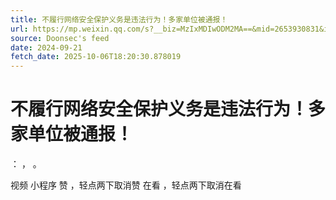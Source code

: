 ```yaml
---
title: 不履行网络安全保护义务是违法行为！多家单位被通报！
url: https://mp.weixin.qq.com/s?__biz=MzIxMDIwODM2MA==&mid=2653930831&idx=1&sn=0ae21b6f5507d934484adf90e3b733d3
source: Doonsec's feed
date: 2024-09-21
fetch_date: 2025-10-06T18:20:30.878019
---
```


# 不履行网络安全保护义务是违法行为！多家单位被通报！

：
，
。

视频
小程序
赞
，轻点两下取消赞
在看
，轻点两下取消在看